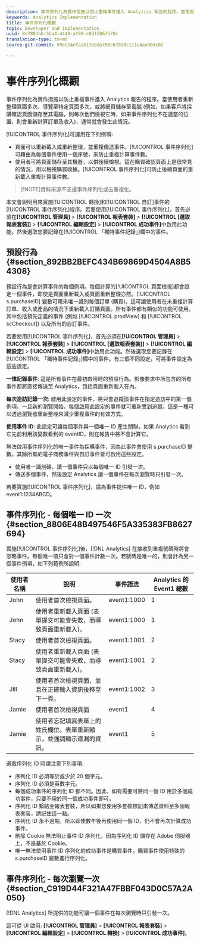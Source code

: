 ```yaml
---
description: 事件序列化為實作措施以防止重複事件進入 Analytics 報告的程序。當使用者重新整理頁面多次、導覽至特定頁面多次，或將網頁儲存至電腦 (例如，如果客戶將採購確認頁面儲存至其電腦，則每次他們檢視它時，如果事件序列化不在適當的位置，則會重新計算訂單及收入)，通常就會發生此情況。
keywords: Analytics Implementation
title: 事件序列化概觀
topic: Developer and implementation
uuid: 8c7883bb-5ba4-4440-af80-c0d15867570c
translation-type: tm+mt
source-git-commit: 99ee24efaa517e8da700c67818c111c4aa90dc02

---
```



# 事件序列化概觀

事件序列化為實作措施以防止重複事件進入 Analytics 報告的程序。當使用者重新整理頁面多次、導覽至特定頁面多次，或將網頁儲存至電腦 (例如，如果客戶將採購確認頁面儲存至其電腦，則每次他們檢視它時，如果事件序列化不在適當的位置，則會重新計算訂單及收入)，通常就會發生此情況。

[!UICONTROL 事件序列化]可運用在下列例項: 

* 頁面可以重新載入或重新整理，並重複傳送事件。[!UICONTROL 事件序列化]可藉由為每個事件使用一個序號，來防止重複計算事件數。
* 使用者可將頁面儲存至其機器，以供後續檢視。這在購買確認頁面上是很常見的情況，用以檢視購買收據。[!UICONTROL 事件序列化]可防止後續頁面的重新載入重複計算事件數。

> [!NOTE]資料來源不支援事件序列化或去重複化。

本文會說明用來實施[!UICONTROL 轉換]和[!UICONTROL 自訂]事件的[!UICONTROL 事件序列化]程序。若要使用[!UICONTROL 事件序列化]，首先必須在&#x200B;**[!UICONTROL 管理員]** &gt; **[!UICONTROL 報表套裝]** &gt; **[!UICONTROL [選取報表套裝]]** &gt; **[!UICONTROL 編輯設定]** &gt; **[!UICONTROL 成功事件]**&#x200B;中啟用此功能。然後選取您要記錄在[!UICONTROL 「獨特事件記錄」]欄中的事件。

## 預設行為 {#section_892BB2BEFC434B69869D4504A8B54308}

預設行為是會計算事件的每個例項。每個計算的[!UICONTROL 頁面檢視]都會設定一個事件，即使是頁面重新載入或頁面重新整理亦然。[!UICONTROL s.purchaseID] 變數可用來唯一識別每個訂單 (購買)。這可讓使用者在未重複計算訂單、收入或產品的情況下重新載入訂購頁面。所有事件都有類似的功能可使用。其中包括預先定義的事件 (例如 [!UICONTROL prodView] 和 [!UICONTROL scCheckout]) 以及所有的自訂事件。

<!-- 

event_serialization_impl.xml

 -->

若要使用[!UICONTROL 事件序列化]，首先必須在&#x200B;**[!UICONTROL 管理員]** &gt; **[!UICONTROL 報表套裝]** &gt; **[!UICONTROL [選取報表套裝]]** &gt; **[!UICONTROL 編輯設定]** &gt; **[!UICONTROL 成功事件]**&#x200B;中啟用此功能。然後選取您要記錄在[!UICONTROL 「獨特事件記錄」]欄中的事件。有三個不同設定，可將事件設定為這些設定。

**一律記錄事件**: 這是所有事件在最初啟用時的預設行為。影像要求中所包含的所有事件都將直接傳送至 Analytics，包括頁面重新載入在內。

**每次造訪記錄一次**: 啟用此設定的事件，將只會追蹤該事件在指定造訪中的第一個例項。一旦新的瀏覽開始，每個啟用此設定的事件就可重新受到追蹤。這是一種可以透過瀏覽器重新整理來減少重複事件的有效方式。

**使用事件 ID**: 此設定可讓每個事件與一個唯一 ID 產生關聯。如果 Analytics 看到它先前利用該變數看到的 eventID，則在報告中將不會計算它。

無法啟用事件序列化的唯一事件為採購事件，因為此事件會使用 s.purchaseID 變數。其餘所有的電子商務事件與自訂事件皆可啟用這些設定。

* 使用唯一識別碼，讓一個事件只以每個唯一 ID 引發一次。
* 傳送多個事件，然後設定 Analytics 讓一個事件在每次瀏覽時只引發一次。

若要實施[!UICONTROL 事件序列化]，請為事件提供唯一 ID，例如 event1:1234ABCD。

## 事件序列化 - 每個唯一 ID 一次 {#section_8806E48B497546F5A335383FB8627694}

實施[!UICONTROL 事件序列化]後，[!DNL Analytics] 在接收到重複號碼時將會忽略事件。每個唯一值只會對一個事件計數一次。若號碼是唯一的，則會計為另一個事件例項，如下列範例所說明: 

| 使用者名稱 | 說明 | 事件語法 | Analytics 的 Event1 總數 |
|---|---|---|---|
| John | 使用者首次檢視頁面。 | event1:1000 | 1 |
| John | 使用者重新載入頁面 (表單提交可能會失敗，而導致頁面重新載入)。 | event1:1000 | 1 |
| Stacy | 使用者首次檢視頁面。 | event1:1001 | 2 |
| Stacy | 使用者重新載入頁面 (表單提交可能會失敗，而導致頁面重新載入)。 | event1:1001 | 2 |
| Jill | 使用者首次檢視頁面，並且在正確輸入資訊後移至下一頁。 | event1:1002 | 3 |
| Jamie | 使用者首次檢視頁面 | event1 | 4 |
| Jamie | 使用者忘記填寫表單上的姓氏欄位。表單重新顯示，並強調顯示遺漏的資訊。 | event1 | 5 |

選取序列化 ID 時請注意下列事項:

* 序列化 ID 必須等於或少於 20 個字元。
* 序列化 ID 必須是英數字元。
* 每個成功事件的序列化 ID 都不同。因此，如有需要可將同一個 ID 用於多個成功事件，只要不用於同一個成功事件即可。
* 序列化 ID 繫結至報表套裝，所以如果您使用多套裝標記來傳送資料至多個報表套裝，請記住這一點。
* 序列化 ID 永不過期，所以即使數年後再使用同一個 ID，仍不會再次計算成功事件。
* 刪除 Cookie 無法阻止事件 ID 序列化，因為序列化 ID 儲存在 Adobe 伺服器上，不是基於 Cookie。
* 唯一無法使用事件 ID 序列化的成功事件是購買事件，購買事件使用特殊的 s.purchaseID 變數進行序列化。

## 事件序列化 - 每次瀏覽一次 {#section_C919D44F321A47FBBF043D0C57A2A050}

[!DNL Analytics] 所提供的功能可讓一個事件在每次瀏覽時只引發一次。

這可從 UI 啟用: **[!UICONTROL 管理員]** &gt; **[!UICONTROL 報表套裝]** &gt; **[!UICONTROL 編輯設定]** &gt; **[!UICONTROL 轉換]** &gt; **[!UICONTROL 成功事件]**。
